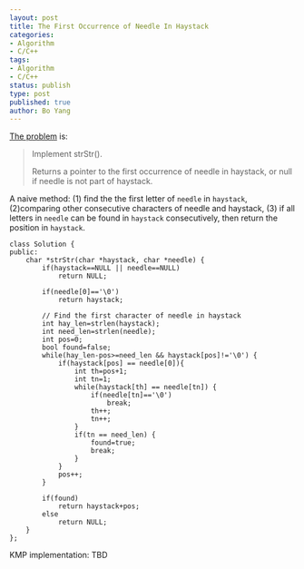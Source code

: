 ```yaml
---
layout: post
title: The First Occurrence of Needle In Haystack  
categories: 
- Algorithm
- C/C++ 
tags:
- Algorithm
- C/C++
status: publish
type: post
published: true
author: Bo Yang
---
```


[The problem](https://oj.leetcode.com/problems/implement-strstr/) is:

> Implement strStr().
> 
> Returns a pointer to the first occurrence of needle in haystack, or null if needle is not part of haystack.

A naive method: (1) find the the first letter of `needle` in `haystack`, (2)comparing other consecutive characters of needle and haystack, (3) if all letters in `needle` can be found in `haystack` consecutively, then return the position in `haystack`.

    class Solution {
    public:
        char *strStr(char *haystack, char *needle) {
    		if(haystack==NULL || needle==NULL)
    			return NULL;
    
    		if(needle[0]=='\0')
    			return haystack;
    
    		// Find the first character of needle in haystack
    		int hay_len=strlen(haystack);
    		int need_len=strlen(needle);
    		int pos=0;
    		bool found=false;
    		while(hay_len-pos>=need_len && haystack[pos]!='\0') {
    			if(haystack[pos] == needle[0]){
    				int th=pos+1;
    				int tn=1;
    				while(haystack[th] == needle[tn]) {
    					if(needle[tn]=='\0')
    						break;
    					th++;
    					tn++;
    				}
    				if(tn == need_len) {
    					found=true;
    					break;
    				}
    			}
    			pos++;
    		}
    
    		if(found)
    			return haystack+pos;
    		else
    			return NULL;
        }
    };


KMP implementation: TBD
